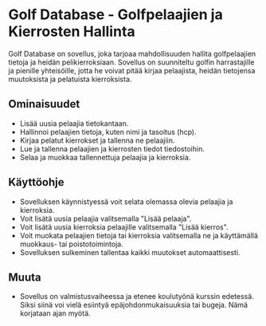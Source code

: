 # Golf Database - Golfpelaajien ja Kierrosten Hallinta

Golf Database on sovellus, joka tarjoaa mahdollisuuden hallita golfpelaajien tietoja ja heidän pelikierroksiaan. Sovellus on suunniteltu golfin harrastajille ja pienille yhteisöille, jotta he voivat pitää kirjaa pelaajista, heidän tietojensa muutoksista ja pelatuista kierroksista.

## Ominaisuudet

- Lisää uusia pelaajia tietokantaan.
- Hallinnoi pelaajien tietoja, kuten nimi ja tasoitus (hcp).
- Kirjaa pelatut kierrokset ja tallenna ne pelaajiin.
- Lue ja tallenna pelaajien ja kierrosten tiedot tiedostoihin.
- Selaa ja muokkaa tallennettuja pelaajia ja kierroksia.

## Käyttöohje
- Sovelluksen käynnistyessä voit selata olemassa olevia pelaajia ja kierroksia.
- Voit lisätä uusia pelaajia valitsemalla "Lisää pelaaja".
- Voit lisätä uusia kierroksia pelaajille valitsemalla "Lisää kierros".
- Voit muokata pelaajien tietoja tai kierroksia valitsemalla ne ja käyttämällä muokkaus- tai poistotoimintoja.
- Sovelluksen sulkeminen tallentaa kaikki muutokset automaattisesti.

## Muuta
  - Sovellus on valmistusvaiheessa ja etenee koulutyönä kurssin edetessä. Siksi siinä voi vielä esiintyä epäjohdonmukaisuuksia tai bugeja. Nämä korjataan ajan myötä.

